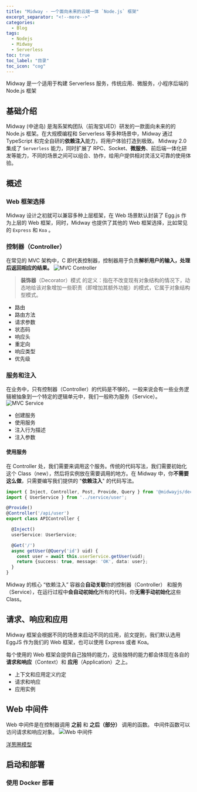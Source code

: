 ```yaml
---
title: "Midway - 一个面向未来的云端一体 `Node.js` 框架"
excerpt_separator: "<!--more-->"
categories:
  - Blog
tags:
  - Nodejs
  - Midway
  - Serverless
toc: true
toc_label: "目录"
toc_icon: "cog"
---
```


Midway 是一个适用于构建 Serverless 服务，传统应用、微服务，小程序后端的 Node.js 框架

<!--more-->

## 基础介绍
Midway (中途岛) 是淘系架构团队（前淘宝UED）研发的一款面向未来的的 Node.js 框架。在大规模编程和 Serverless 等多种场景中，Midway 通过 TypeScript 和完全自研的**依赖注入**能力，将用户体验打造到极致。
Midway 2.0 集成了 `Serverless` 能力，同时扩展了 RPC、Socket、**微服务**、前后端一体化研发等能力，不同的场景之间可以组合、协作，给用户提供相对灵活又可靠的使用体验。

## 概述
### Web 框架选择
Midway 设计之初就可以兼容多种上层框架，在 Web 场景默认封装了 Egg.js 作为上层的 Web 框架，同时，Midway 也提供了其他的 Web 框架选择，比如常见的 `Express` 和 `Koa` 。

### 控制器（Controller）
在常见的 MVC 架构中，C 即代表控制器，控制器用于负责**解析用户的输入，处理后返回相应的结果。**
![MVC Controller](https://cdn.nlark.com/yuque/0/2020/png/501408/1600592027849-679b4cfc-cf11-466a-a467-403907bd6a3e.png?x-oss-process=image%2Fresize%2Cw_1492)

> **装饰器**（Decorator）模式 的定义：指在不改变现有对象结构的情况下，动态地给该对象增加一些职责（即增加其额外功能）的模式，它属于对象结构型模式。

- 路由
- 路由方法
- 请求参数
- 状态码
- 响应头
- 重定向
- 响应类型
- 优先级

### 服务和注入
在业务中，只有控制器（Controller）的代码是不够的，一般来说会有一些业务逻辑被抽象到一个特定的逻辑单元中，我们一般称为服务（Service）。
![MVC Service](https://cdn.nlark.com/yuque/0/2020/png/501408/1600604974682-f5309741-dda9-484b-bcf3-ac054f98fe78.png?x-oss-process=image%2Fresize%2Cw_1492)

- 创建服务
- 使用服务
- 注入行为描述
- 注入参数

#### 使用服务
在 Controller 处，我们需要来调用这个服务。传统的代码写法，我们需要初始化这个 Class（new），然后将实例放在需要调用的地方。在 Midway 中，你**不需要这么做**，只需要编写我们提供的 "**依赖注入**" 的代码写法。

```ts
import { Inject, Controller, Post, Provide, Query } from '@midwayjs/decorator';
import { UserService } from '../service/user';

@Provide()
@Controller('/api/user')
export class APIController {

  @Inject()
  userService: UserService;

  @Get('/')
  async getUser(@Query('id') uid) {
    const user = await this.userService.getUser(uid);
    return {success: true, message: 'OK', data: user};
  }
}
```

Midway 的核心 “依赖注入” 容器会**自动关联**你的控制器（Controller） 和服务（Service），在运行过程中**会自动初始化**所有的代码，你**无需手动初始化**这些 Class。

## 请求、响应和应用
Midway 框架会根据不同的场景来启动不同的应用，前文提到，我们默认选用 EggJS 作为我们的 Web 框架，也可以使用 Express 或者 Koa。

每个使用的 Web 框架会提供自己独特的能力，这些独特的能力都会体现在各自的 **请求和响应**（Context）和 **应用**（Application）之上。

- 上下文和应用定义约定
- 请求和响应
- 应用实例

## Web 中间件
Web 中间件是在控制器调用 **之前** 和 **之后（部分）** 调用的函数。 中间件函数可以访问请求和响应对象。
![Web 中间件](https://cdn.nlark.com/yuque/0/2020/png/501408/1600592120947-c000a3a8-5da1-4a8d-839a-c6f81b771577.png?x-oss-process=image%2Fresize%2Cw_1492)

[洋葱圈模型](https://eggjs.org/zh-cn/intro/egg-and-koa.html#midlleware)

## 启动和部署
### 使用 Docker 部署

